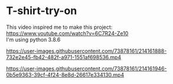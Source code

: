 # T-shirt-try-on

This video inspired me to make this project: https://www.youtube.com/watch?v=6C7R24-Ze10 <br>
I'm using python 3.8.6

https://user-images.githubusercontent.com/73878161/214161888-732e2e45-fb42-482f-a971-1551af698536.mp4



https://user-images.githubusercontent.com/73878161/214161946-0b5e9363-39cf-4f24-8e8d-26617e334130.mp4

